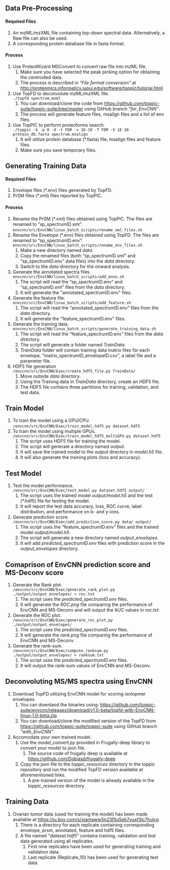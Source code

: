## Data Pre-Processing ##
#### Required Files ####
1.	An mzML/mzXML file containing top-down spectral data. Alternatively, a Raw file can also be used.
2.	A corresponding protein database file in fasta format.  
#### Process ####
1.	Use ProteoWizard MSConvert to convert raw file into mzML file. 
    1.	Make sure you have selected the peak picking option for obtaining the centroided data. 
    2.	The process is described in *"File format conversion"* at http://proteomics.informatics.iupui.edu/software/toppic/tutorial.html 
2.	Use TopFD to deconvolute mzML/mzXML file.  
```./topfd spectrum.mzml```
    1.	You can download/clone the code from https://github.com/toppic-suite/toppic-suite/tree/master using GitHub branch *"for_EnvCNN"*.
    2.  The process will generate feature files, msalign files and a list of env files.
3.	Use TopPIC to perform proteoforms search.  
```./toppic -k -p 0 -d -t FDR -v 1E-10 -T FDR -V 1E-10 protein_db.fasta spectrum.msalign```
    1.  It will utilize protein database (*.fasta) file, msalign files and feature files.
    2.  Make sure you save temporary files.  

## Generating Training Data ##
#### Required Files ####
1.	Envelope files (*.env) files generated by TopFD.
2.	PrSM files (*.xml) files reported by TopPIC.  
#### Process ####
1.	Rename the PrSM (*.xml) files obtained using TopPIC. The files are renamed to “sp_spectrumID.xml”.  
```envcnn/src/EnvCNN/linux_batch_scripts/rename_xml_files.sh```
2.	Rename the Envelope (*.env) files obtained using TopFD. The files are renamed to “sp_spectrumID.env”.  
```envcnn/src/EnvCNN/linux_batch_scripts/rename_env_files.sh```
    1.  Make a new directory named *data*.
    2.  Copy the renamed files (both “sp_spectrumID.xml” and “sp_spectrumID.env” data files) into the *data* directory. 
    2.  Switch to the *data* directory for the onward analysis.
3.	Generate the annotated spectra files.  
```envcnn/src/EnvCNN/linux_batch_scripts/add_anno.sh```
    1.  The script will read the “sp_spectrumID.env” and “sp_spectrumID.xml” files from the *data* directory.
    2.  It will generate the "annotated_spectrumID.env" files.
4.	Generate the feature file.  
```envcnn/src/EnvCNN/linux_batch_scripts/add_feature.sh```
    1.  The script will read the “annotated_spectrumID.env” files from the *data* directory.
    2.  It will generate the "feature_spectrumID.env" files.
5.	Generate the training data.   
```envcnn/src/EnvCNN/linux_batch_scripts/generate_training_data.sh```
    1.  The script will read the “feature_spectrumID.env” files from the *data* directory.
    2.  The script will generate a folder named *TrainData*.
    3.  *TrainData* folder will contain training data matrix files for each envelope, "matrix_spectrumID_envelopeID.csv", a label file and a parameter file.
6.	HDF5 file generation  
```/envcnn/src/EnvCNN/Exec/create_hdf5_file.py TrainData/```
    1.  Move outside *data* directory.
    2.  Using the Training data in *TrainData* directory, create an HDF5 file.
    3.  The HDF5 file contains three partitions for training, validation, and test data.

## Train Model ##
1.  To train the model using a GPU/CPU.  
```/envcnn/src/EnvCNN/Exec/train_model_hdf5.py dataset.hdf5```
2.  To train the model using multiple GPUs.  
```/envcnn/src/EnvCNN/Exec/train_model_hdf5_multiGPU.py dataset.hdf5```
    1.	The script uses HDF5 file for training the model.
    2.  The script will generate a directory named *output*.
    3.  It will save the trained model to the *output* directory in *model.h5* file.
    3.  It will also generate the training plots (loss and accuracy).

## Test Model ##
1.	Test the model performance.  
```/envcnn/src/EnvCNN/Exec/test_model.py dataset.hdf5 output/```
    1.  The script uses the trained model *output/model.h5* and the test (*.hdf5) file for testing the model.
    2.  It will report the test data accuracy, loss, ROC curve, label distribution, and performance on b- and y-ions.
2.	Generate prediction score.  
```/envcnn/src/EnvCNN/Exec/add_prediction_score.py data/ output/```
    1.  The script uses the “feature_spectrumID.env” files and the trained model *output/model.h5*.
    2.  The script will generate a new directory named *output_envelopes*.
    3.  It will add *predicted_spectrumID.env* files with prediction score in the *output_envelopes* directory.

## Comaprison of EnvCNN prediction score and MS-Deconv score ##
1.	Generate the Rank plot.  
```/envcnn/src/EnvCNN/Exec/generate_rank_plot.py ./output/output_envelopes/ > roc.txt```
    1.  The script uses the *predicted_spectrumID.env* files.
    2.  It will generate the *ROC.png* file comparing the performance of EnvCNN and MS-Deconv and will output the AUC values in *roc.txt*.
2. Generate the ROC plot.  
```/envcnn/src/EnvCNN/Exec/generate_roc_plot.py ./output/output_envelopes/```
    1.  The script uses the *predicted_spectrumID.env* files.
    2.  It will generate the *rank.png* file comparing the performance of EnvCNN and MS-Deconv.
3. Generate the rank-sum.  
```/envcnn/src/EnvCNN/Exec/compute_ranksum.py ./output/output_envelopes/ > ranksum.txt```
    1.  The script uses the *predicted_spectrumID.env* files.
    2.  It will output the rank-sum values of EnvCNN and MS-Deconv.

## Deconvoluting MS/MS spectra using EnvCNN ##
1.  Download TopFD utilizing EnvCNN model for scoring isotopmer envelopes.
    1.  You can downlaod the binaries using: https://github.com/toppic-suite/envcnn/releases/download/v1.0-beta/topfd-with-EnvCNN-linux-1.0-beta.zip 
    2.  You can download/clone the modified version of the TopFD from https://github.com/toppic-suite/toppic-suite using GitHub branch *"with_EnvCNN"*.
2. Accomodate your own trained model.
    1.	Use the *model_convert.py* provided in Frugally-deep library to convert your model to json file.
        1. The source code of frugally deep is available at https://github.com/Dobiasd/frugally-deep 
    2.	Copy the json file to the *toppic_resources* directory in the toppic repository and run the modified TopFD version available at aforementioned links.
        1. A pre-trained version of the model is already available in the *toppic_resources* directory
        
## Training Data ##
1. Ovarian tumor data (used for training the model) has been made available at https://iu.box.com/s/xiantaww5n23f5u5eb7yusf3lc7hulcp
    1. There is a directory for each replicate containing corresponding envelope, prsm, annotated, feature and hdf5 files. 
    2. A file named *"dataset.hdf5"* contains training, validation and test data generated using all replicates.
        1.  First nine replicates have been used for generating training and validation data.
        2.  Last replicate (Replicate_10) has been used for generating test data.
